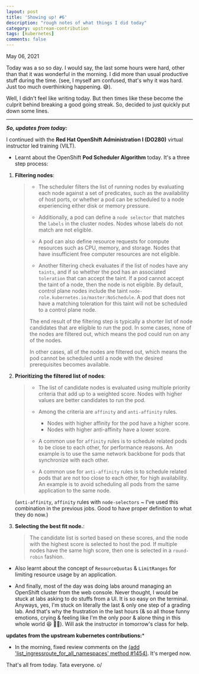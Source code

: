 ```yaml
---
layout: post
title: 'Showing up! #6'
description: "rough notes of what things I did today"
category: upstream-contribution
tags: [kubernetes]
comments: false
---
```


May 06, 2021

Today was a so so day. I would say, the last some hours were hard, other than that it was wonderful in the morning. I did more than usual productive stuff during the time. (see, I myself am confused, that's why it was hard. Just too much overthinking happening. 😅).

Well, I didn't feel like writing today. But then times like these become the culprit behind breaking a good going streak. So, decided to just quickly put down some lines.

---

***So, updates from today:***

I continued with the **Red Hat OpenShift Administration I (DO280)** virtual instructor led training (VILT).

- Learnt about the OpenShift **Pod Scheduler Algorithm** today. It's a three step process:

1.  **Filtering nodes**:

     > - The scheduler filters the list of running nodes by evaluating each node against a set of predicates, such as the availability of host ports, or whether a pod can be scheduled to a node experiencing either disk or memory pressure.
     >
     > - Additionally, a pod can define a `node selector` that matches the `labels` in the cluster nodes. Nodes whose labels do not match are not eligible.
     > 
     > - A pod can also define resource requests for compute resources such as CPU, memory, and storage. Nodes that have insufficient free computer resources are not eligible.
     > 
     > - Another filtering check evaluates if the list of nodes have any `taints`, and if so whether the pod has an associated `toleration` that can accept the taint. If a pod cannot accept the taint of a node, then the node is not eligible. By default, control plane nodes include the taint `node-role.kubernetes.io/master:NoSchedule`. A pod that does not have a matching toleration for this taint will not be scheduled to a control plane node.
     >
     > The end result of the filtering step is typically a shorter list of node candidates that are eligible to run the pod. In some cases, none of the nodes are filtered out, which means the pod could run on any of the nodes.
     >
     > In other cases, all of the nodes are filtered out, which means the pod cannot be scheduled until a node with the desired prerequisites becomes available.

2.  **Prioritizing the filtered list of nodes**:
    
     > - The list of candidate nodes is evaluated using multiple priority criteria that add up to a weighted score. Nodes with higher values are better candidates to run the pod.
     > 
     > - Among the criteria are `affinity` and `anti-affinity` rules. 
     >     - Nodes with higher affinity for the pod have a higher score. 
     >     - Nodes with higher anti-affinity have a lower score.
     >     
     >  - A common use for `affinity` rules is to schedule related pods to be close to each other, for performance reasons. An example is to use the same network backbone for pods that synchronize with each other.
     >  
     >  - A common use for `anti-affinity` rules is to schedule related pods that are not too close to each other, for high availability. An example is to avoid scheduling all pods from the same application to the same node.     
     
     (`anti-affinity`, `affinity` rules with `node-selectors` ~ I've used this combination in the previous jobs. Good to have proper definition to what they do now.)
     
3.   **Selecting the best fit node.**:

     > The candidate list is sorted based on these scores, and the node with the highest score is selected to host the pod. If multiple nodes have the same high score, then one is selected in a `round-robin` fashion.
     
     
- Also learnt about the concept of `ResourceQuotas` & `LimitRanges` for limiting resource usage by an application.

- And finally, most of the day was doing labs around managing an OpenShift cluster from the web console. Never thought, I would be stuck at labs asking to do stuffs from a UI. It is so easy on the terminal. Anyways, yes, I'm stuck on literally the last & only one step of a grading lab. And that's why the frustration in the last hours (& so all those funny emotions, crying & feeling like I'm the only poor & alone thing in this whole world 😆 🤷‍♀️). Will ask the instructor in tomorrow's class for help.


**updates from the upstream kubernetes contributions:***

- In the morning, fixed review comments on the [ (add 'list_ingressroute_for_all_namespaces' method #1454)](https://github.com/kubernetes-client/python/pull/1454). It's merged now.

That's all from today. Tata everyone. o/

















